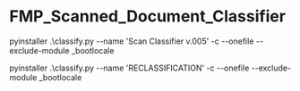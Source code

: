 # FMP_Scanned_Document_Classifier

pyinstaller .\classify.py --name 'Scan Classifier v.005' -c --onefile --exclude-module _bootlocale


pyinstaller .\classify.py --name 'RECLASSIFICATION' -c --onefile --exclude-module _bootlocale
